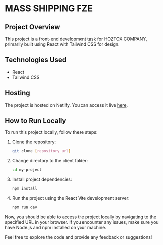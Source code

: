 # MASS SHIPPING FZE

## Project Overview

This project is a front-end development task for HOZTOX COMPANY, primarily built using React with Tailwind CSS for design.

## Technologies Used

- React
- Tailwind CSS

## Hosting

The project is hosted on Netlify. You can access it live [here](https://mass-shipping-fze.netlify.app).

## How to Run Locally

To run this project locally, follow these steps:

1. Clone the repository:

    ```bash
    git clone [repository_url]
    ```

2. Change directory to the client folder:

    ```bash
    cd my-project
    ```

3. Install project dependencies:

    ```bash
    npm install
    ```

4. Run the project using the React Vite development server:

    ```bash
    npm run dev
    ```

Now, you should be able to access the project locally by navigating to the specified URL in your browser. If you encounter any issues, make sure you have Node.js and npm installed on your machine.

Feel free to explore the code and provide any feedback or suggestions!
